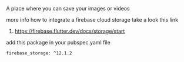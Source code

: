 A place where you can save your images or videos

more info how to integrate a firebase cloud storage take a look this link

1. https://firebase.flutter.dev/docs/storage/start

add this package in your pubspec.yaml file

    firebase_storage: ^12.1.2